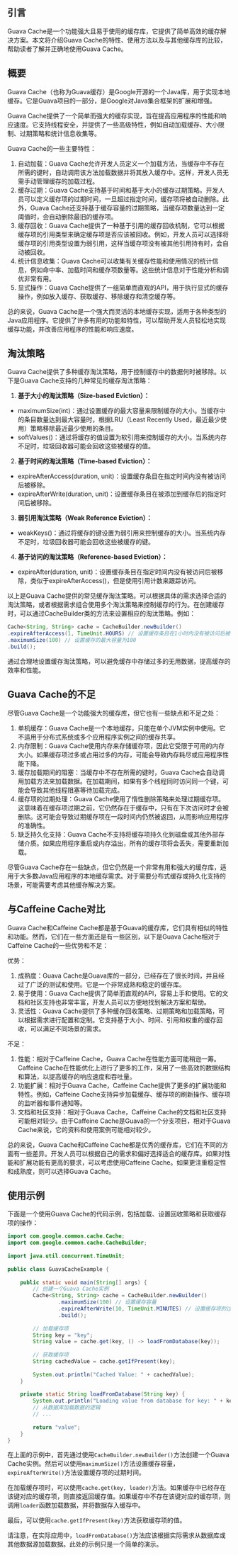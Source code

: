## 引言
Guava Cache是一个功能强大且易于使用的缓存库，它提供了简单高效的缓存解决方案。本文将介绍Guava Cache的特性、使用方法以及与其他缓存库的比较，帮助读者了解并正确地使用Guava Cache。
## 概要
Guava Cache（也称为Guava缓存）是Google开源的一个Java库，用于实现本地缓存。它是Guava项目的一部分，是Google对Java集合框架的扩展和增强。

Guava Cache提供了一个简单而强大的缓存实现，旨在提高应用程序的性能和响应速度。它支持线程安全，并提供了一些高级特性，例如自动加载缓存、大小限制、过期策略和统计信息收集等。

Guava Cache的一些主要特性：

1.  自动加载：Guava Cache允许开发人员定义一个加载方法，当缓存中不存在所需的键时，自动调用该方法加载数据并将其放入缓存中。这样，开发人员无需手动管理缓存的加载过程。 
2.  缓存过期：Guava Cache支持基于时间和基于大小的缓存过期策略。开发人员可以定义缓存项的过期时间，一旦超过指定时间，缓存项将被自动删除。此外，Guava Cache还支持基于缓存容量的过期策略，当缓存项数量达到一定阈值时，会自动删除最旧的缓存项。 
3.  缓存回收：Guava Cache提供了一种基于引用的缓存回收机制，它可以根据缓存项的引用类型来确定缓存项是否应该被回收。例如，开发人员可以选择将缓存项的引用类型设置为弱引用，这样当缓存项没有被其他引用持有时，会自动被回收。 
4.  统计信息收集：Guava Cache可以收集有关缓存性能和使用情况的统计信息，例如命中率、加载时间和缓存项数量等。这些统计信息对于性能分析和调优非常有用。 
5.  显式操作：Guava Cache提供了一组简单而直观的API，用于执行显式的缓存操作，例如放入缓存、获取缓存、移除缓存和清空缓存等。 

总的来说，Guava Cache是一个强大而灵活的本地缓存实现，适用于各种类型的Java应用程序。它提供了许多有用的功能和特性，可以帮助开发人员轻松地实现缓存功能，并改善应用程序的性能和响应速度。
## 淘汰策略
Guava Cache提供了多种缓存淘汰策略，用于控制缓存中的数据何时被移除。以下是Guava Cache支持的几种常见的缓存淘汰策略：

1. **基于大小的淘汰策略（Size-based Eviction）：**
-  maximumSize(int)：通过设置缓存的最大容量来限制缓存的大小。当缓存中的条目数量达到最大容量时，根据LRU（Least Recently Used，最近最少使用）策略移除最近最少使用的条目。 
-  softValues()：通过将缓存的值设置为软引用来控制缓存的大小。当系统内存不足时，垃圾回收器可能会回收这些被缓存的值。 

2. **基于时间的淘汰策略（Time-based Eviction）：**
-  expireAfterAccess(duration, unit)：设置缓存条目在指定时间内没有被访问后被移除。 
-  expireAfterWrite(duration, unit)：设置缓存条目在被添加到缓存后的指定时间后被移除。 

3. **弱引用淘汰策略（Weak Reference Eviction）：**
- weakKeys()：通过将缓存的键设置为弱引用来控制缓存的大小。当系统内存不足时，垃圾回收器可能会回收这些被缓存的键。

4. **基于访问的淘汰策略（Reference-based Eviction）：**
- expireAfter(duration, unit)：设置缓存条目在指定时间内没有被访问后被移除，类似于expireAfterAccess()，但是使用引用计数来跟踪访问。

以上是Guava Cache提供的常见缓存淘汰策略。可以根据具体的需求选择合适的淘汰策略，或者根据需求组合使用多个淘汰策略来控制缓存的行为。在创建缓存时，可以通过CacheBuilder类的方法来设置相应的淘汰策略。例如：
```java
Cache<String, String> cache = CacheBuilder.newBuilder()
.expireAfterAccess(1, TimeUnit.HOURS) // 设置缓存条目在1小时内没有被访问后被移除
.maximumSize(100) // 设置缓存的最大容量为100
.build();
```
通过合理地设置缓存淘汰策略，可以避免缓存中存储过多的无用数据，提高缓存的效率和性能。
## Guava Cache的不足
尽管Guava Cache是一个功能强大的缓存库，但它也有一些缺点和不足之处：

1.  单机缓存：Guava Cache是一个本地缓存，只能在单个JVM实例中使用。它不适用于分布式系统或多个应用程序实例之间的缓存共享。 
2.  内存限制：Guava Cache使用内存来存储缓存项，因此它受限于可用的内存大小。如果缓存项过多或占用过多的内存，可能会导致内存耗尽或应用程序性能下降。 
3.  缓存加载期间的阻塞：当缓存中不存在所需的键时，Guava Cache会自动调用加载方法来加载数据。在加载期间，如果有多个线程同时访问同一个键，可能会导致其他线程阻塞等待加载完成。 
4.  缓存项的过期处理：Guava Cache使用了惰性删除策略来处理过期缓存项。这意味着在缓存项过期之前，它仍然存在于缓存中，只有在下次访问时才会被删除。这可能会导致过期缓存项在一段时间内仍然被返回，从而影响应用程序的准确性。 
5.  缺乏持久化支持：Guava Cache不支持将缓存项持久化到磁盘或其他外部存储介质。如果应用程序重启或内存溢出，所有的缓存项将会丢失，需要重新加载。 

尽管Guava Cache存在一些缺点，但它仍然是一个非常有用和强大的缓存库，适用于大多数Java应用程序的本地缓存需求。对于需要分布式缓存或持久化支持的场景，可能需要考虑其他缓存解决方案。
## 与Caffeine Cache对比
Guava Cache和Caffeine Cache都是基于Guava的缓存库，它们具有相似的特性和功能。然而，它们在一些方面还是有一些区别，以下是Guava Cache相对于Caffeine Cache的一些优势和不足：

优势：

1.  成熟度：Guava Cache是Guava库的一部分，已经存在了很长时间，并且经过了广泛的测试和使用。它是一个非常成熟和稳定的缓存库。 
2.  易于使用：Guava Cache提供了简单而直观的API，容易上手和使用。它的文档和社区支持也非常丰富，开发人员可以方便地找到解决方案和帮助。 
3.  灵活性：Guava Cache提供了多种缓存回收策略、过期策略和加载策略，可以根据需求进行配置和定制。它支持基于大小、时间、引用和权重的缓存回收，可以满足不同场景的需求。 

不足：

1.  性能：相对于Caffeine Cache，Guava Cache在性能方面可能稍逊一筹。Caffeine Cache在性能优化上进行了更多的工作，采用了一些高效的数据结构和算法，以提高缓存的响应速度和吞吐量。 
2.  功能扩展：相对于Guava Cache，Caffeine Cache提供了更多的扩展功能和特性。例如，Caffeine Cache支持异步加载缓存、缓存项的刷新操作、缓存项的监听器和事件通知等。 
3.  文档和社区支持：相对于Guava Cache，Caffeine Cache的文档和社区支持可能相对较少。由于Caffeine Cache是Guava的一个分支项目，相对于Guava Cache来说，它的资料和使用案例可能相对较少。 

总的来说，Guava Cache和Caffeine Cache都是优秀的缓存库，它们在不同的方面有一些差异。开发人员可以根据自己的需求和偏好选择适合的缓存库。如果对性能和扩展功能有更高的要求，可以考虑使用Caffeine Cache。如果更注重稳定性和成熟度，则可以选择Guava Cache。
## 使用示例
下面是一个使用Guava Cache的代码示例，包括加载、设置回收策略和获取缓存项的操作：
```java
import com.google.common.cache.Cache;
import com.google.common.cache.CacheBuilder;
 
import java.util.concurrent.TimeUnit;
 
public class GuavaCacheExample {
 
    public static void main(String[] args) {
        // 创建一个Guava Cache实例
        Cache<String, String> cache = CacheBuilder.newBuilder()
                .maximumSize(100) // 设置缓存容量
                .expireAfterWrite(10, TimeUnit.MINUTES) // 设置缓存项的过期时间
                .build();
 
        // 加载缓存项
        String key = "key";
        String value = cache.get(key, () -> loadFromDatabase(key));
 
        // 获取缓存项
        String cachedValue = cache.getIfPresent(key);
 
        System.out.println("Cached Value: " + cachedValue);
    }
 
    private static String loadFromDatabase(String key) {
        System.out.println("Loading value from database for key: " + key);
        // 从数据库加载数据的逻辑
        // ...
 
        return "value";
    }
}
```
在上面的示例中，首先通过使用`CacheBuilder.newBuilder()`方法创建一个Guava Cache实例。然后可以使用`maximumSize()`方法设置缓存容量，`expireAfterWrite()`方法设置缓存项的过期时间。

在加载缓存项时，可以使用`cache.get(key, loader)`方法。如果缓存中已经存在该键对应的缓存项，则直接返回缓存值。如果缓存中不存在该键对应的缓存项，则调用`loader`函数加载数据，并将数据存入缓存中。

最后，可以使用`cache.getIfPresent(key)`方法获取缓存项的值。

请注意，在实际应用中，`loadFromDatabase()`方法应该根据实际需求从数据库或其他数据源加载数据。此处的示例只是一个简单的演示。

